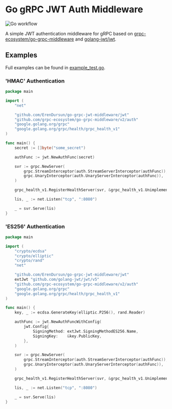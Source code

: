 # Go gRPC JWT Auth Middleware

![Go workflow](https://github.com/ErenDursun/go-grpc-jwt-middleware/actions/workflows/go.yml/badge.svg)

A simple JWT authentication middleware for gRPC based on [grpc-ecosystem/go-grpc-middleware](https://github.com/grpc-ecosystem/go-grpc-middleware/v2) and [golang-jwt/jwt](https://github.com/golang-jwt/jwt).

## Examples

Full examples can be found in [example_test.go](jwt/example_test.go).

### 'HMAC' Authentication
```go
package main

import (
	"net"

	"github.com/ErenDursun/go-grpc-jwt-middleware/jwt"
	"github.com/grpc-ecosystem/go-grpc-middleware/v2/auth"
	"google.golang.org/grpc"
	"google.golang.org/grpc/health/grpc_health_v1"
)

func main() {
	secret := []byte("some_secret")

	authFunc := jwt.NewAuthFunc(secret)

	svr := grpc.NewServer(
		grpc.StreamInterceptor(auth.StreamServerInterceptor(authFunc)),
		grpc.UnaryInterceptor(auth.UnaryServerInterceptor(authFunc)),
	)

	grpc_health_v1.RegisterHealthServer(svr, &grpc_health_v1.UnimplementedHealthServer{})

	lis, _ := net.Listen("tcp", ":8080")

	_ = svr.Serve(lis)
}
```

### 'ES256' Authentication
```go
package main

import (
	"crypto/ecdsa"
	"crypto/elliptic"
	"crypto/rand"
	"net"

	"github.com/ErenDursun/go-grpc-jwt-middleware/jwt"
	extJwt "github.com/golang-jwt/jwt/v5"
	"github.com/grpc-ecosystem/go-grpc-middleware/v2/auth"
	"google.golang.org/grpc"
	"google.golang.org/grpc/health/grpc_health_v1"
)

func main() {
	key, _ := ecdsa.GenerateKey(elliptic.P256(), rand.Reader)

	authFunc := jwt.NewAuthFuncWithConfig(
		jwt.Config{
			SigningMethod: extJwt.SigningMethodES256.Name,
			SigningKey:    &key.PublicKey,
		},
	)

	svr := grpc.NewServer(
		grpc.StreamInterceptor(auth.StreamServerInterceptor(authFunc)),
		grpc.UnaryInterceptor(auth.UnaryServerInterceptor(authFunc)),
	)

	grpc_health_v1.RegisterHealthServer(svr, &grpc_health_v1.UnimplementedHealthServer{})

	lis, _ := net.Listen("tcp", ":8080")

	_ = svr.Serve(lis)
}
```
